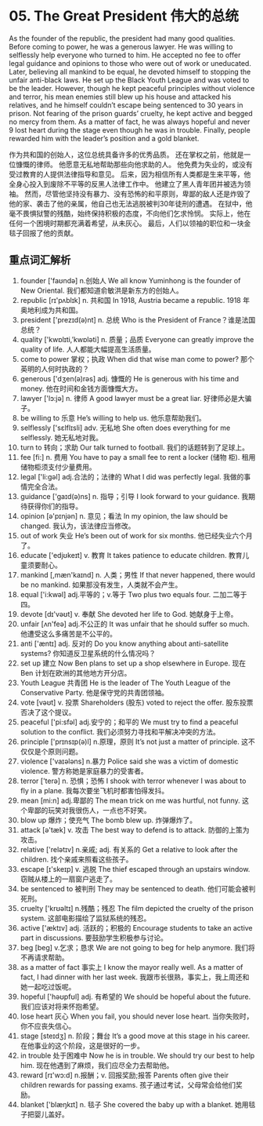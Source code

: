 # 05. The Great President 伟大的总统

As the founder of the republic, the president had many good qualities. Before coming to power, he was a generous lawyer. He was willing to selflessly help everyone who turned to him. He accepted no fee to offer legal guidance and opinions to those who were out of work or uneducated. Later, believing all mankind to be equal, he devoted himself to stopping the unfair anti-black laws. He set up the Black Youth League and was voted to be the leader. However, though he kept peaceful principles without violence and terror, his mean enemies still blew up his house and attacked his relatives, and he himself couldn’t escape being sentenced to 30 years in prison. Not fearing of the prison guards’ cruelty, he kept active and begged no mercy from them. As a matter of fact, he was always hopeful and never 9 lost heart during the stage even though he was in trouble. Finally, people rewarded him with the leader’s position and a gold blanket.

作为共和国的创始人，这位总统具备许多的优秀品质。
还在掌权之前，他就是一位慷慨的律师。
他愿意无私地帮助那些向他求助的人。
他免费为失业的，或没有受过教育的人提供法律指导和意见。
后来，因为相信所有人类都是生来平等，他全身心投入到废除不平等的反黑人法律工作中。
他建立了黑人青年团并被选为领袖。
然而，尽管他坚持没有暴力、没有恐怖的和平原则，卑鄙的敌人还是炸毁了他的家、袭击了他的亲属，他自己也无法逃脱被判30年徒刑的遭遇。
在狱中，他毫不畏惧狱警的残酷，始终保持积极的态度，不向他们乞求怜悯。
实际上，他在任何一个困境时期都充满着希望，从未灰心。
最后，人们以领袖的职位和一块金毯子回报了他的贡献。

## 重点词汇解析

1. founder ['faʊndə] n.创始人 We all know Yuminhong is the founder of New Oriental. 我们都知道俞敏洪是新东方的创始人。
2. republic [rɪ'pʌblɪk] n. 共和国 In 1918, Austria became a republic. 1918 年奥地利成为共和国。
3. president ['prezɪd(ə)nt] n. 总统 Who is the President of France？谁是法国总统？
4. quality ['kwɒlɪti,’kwɒləti] n. 质量；品质 Everyone can greatly improve the quality of life. 人人都能大幅提高生活质量。
5. come to power 掌权；执政 When did that wise man come to power? 那个英明的人何时执政的？
6. generous ['dʒen(ə)rəs] adj. 慷慨的 He is generous with his time and money. 他在时间和金钱方面慷慨大方。
7. lawyer ['lɔ:jə] n. 律师 A good lawyer must be a great liar. 好律师必是大骗子。
8. be willing to 乐意 He’s willing to help us. 他乐意帮助我们。
9. selflessly ['sɛlflɪsli] adv. 无私地 She often does everything for me selflessly. 她无私地对我。
10. turn to 转向；求助 Our talk turned to football. 我们的话题转到了足球上。
11. fee [fi:] n. 费用 You have to pay a small fee to rent a locker (储物 柜). 租用储物柜须支付少量费用。
12. legal ['li:gəl] adj.合法的；法律的 What I did was perfectly legal. 我做的事情完全合法。
13. guidance ['gaɪd(ə)ns] n. 指导；引导 I look forward to your guidance. 我期待获得你们的指导。
14. opinion [ə'pɪnjən] n. 意见；看法 In my opinion, the law should be changed. 我认为，该法律应当修改。
15. out of work 失业 He’s been out of work for six months. 他已经失业六个月了。
16. educate ['edjʊkeɪt] v. 教育 It takes patience to educate children. 教育儿童须要耐心。
17. mankind [,mæn'kaɪnd] n. 人类；男性 If that never happened, there would be no mankind. 如果那没有发生，人类就不会产生。
18. equal ['i:kwəl] adj.平等的；v.等于 Two plus two equals four. 二加二等于四。
19. devote [dɪ'vəʊt] v. 奉献 She devoted her life to God. 她献身于上帝。
20. unfair [ʌn'feə] adj.不公正的 It was unfair that he should suffer so much. 他遭受这么多痛苦是不公平的。
21. anti ['æntɪ] adj. 反对的 Do you know anything about anti-satellite systems? 你知道反卫星系统的什么情况吗？
22. set up 建立 Now Ben plans to set up a shop elsewhere in Europe. 现在 Ben 计划在欧洲的其他地方开分店。
23. Youth League 共青团 He is the leader of The Youth League of the Conservative Party. 他是保守党的共青团领袖。
24. vote [vəʊt] v. 投票 Shareholders (股东) voted to reject the offer. 股东投票否决了这个提议。
25. peaceful ['pi:sfəl] adj.安宁的；和平的 We must try to find a peaceful solution to the conflict. 我们必须努力寻找和平解决冲突的方法。
26. principle ['prɪnsɪp(ə)l] n.原理，原则 It’s not just a matter of principle. 这不仅仅是个原则问题。
27. violence ['vaɪələns] n.暴力 Police said she was a victim of domestic violence. 警方称她是家庭暴力的受害者。
28. terror ['terə] n. 恐惧；恐怖 I shook with terror whenever I was about to fly in a plane. 我每次要坐飞机时都害怕得发抖。
29. mean [mi:n] adj.卑鄙的 The mean trick on me was hurtful, not funny. 这个卑鄙的玩笑对我很伤人，一点也不好笑。
30. blow up 爆炸；使充气 The bomb blew up. 炸弹爆炸了。
31. attack [ə'tæk] v. 攻击 The best way to defend is to attack. 防御的上策为攻击。
32. relative ['relətɪv] n.亲戚; adj. 有关系的 Get a relative to look after the children. 找个亲戚来照看这些孩子。
33. escape [ɪ'skeɪp] v. 逃脱 The thief escaped through an upstairs window. 窃贼从楼上的一扇窗户逃走了。
34. be sentenced to 被判刑 They may be sentenced to death. 他们可能会被判死刑。
35. cruelty ['krʊəltɪ] n.残酷；残忍 The film depicted the cruelty of the prison system. 这部电影描绘了监狱系统的残忍。
36. active ['æktɪv] adj. 活跃的；积极的 Encourage students to take an active part in discussions. 要鼓励学生积极参与讨论。
37. beg [beg] v.乞求；恳求 We are not going to beg for help anymore. 我们将不再请求帮助。
38. as a matter of fact 事实上 I know the mayor really well. As a matter of fact, I had dinner with her last week. 我跟市长很熟，事实上，我上周还和她一起吃过饭呢。
39. hopeful ['həʊpfʊl] adj. 有希望的 We should be hopeful about the future. 我们应该对将来怀抱希望。
40. lose heart 灰心 When you fail, you should never lose heart. 当你失败时，你不应丧失信心。
41. stage [steɪdʒ] n. 阶段；舞台 It’s a good move at this stage in his career. 在他事业的这个阶段，这是很好的一步。
42. in trouble 处于困难中 Now he is in trouble. We should try our best to help him. 现在他遇到了麻烦，我们应尽全力去帮助他。
43. reward [rɪ'wɔ:d] n.报酬；v. 回报奖励;报答 Parents often give their children rewards for passing exams. 孩子通过考试，父母常会给他们奖励。
44. blanket ['blæŋkɪt] n. 毯子 She covered the baby up with a blanket. 她用毯子把婴儿盖好。
